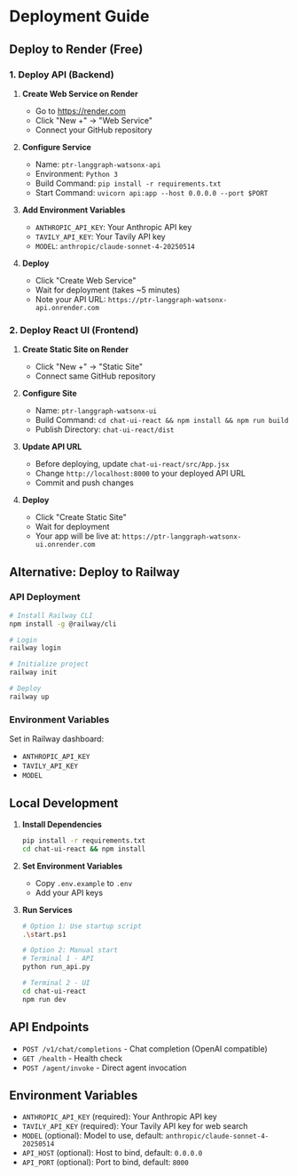 # Deployment Guide

## Deploy to Render (Free)

### 1. Deploy API (Backend)

1. **Create Web Service on Render**
   - Go to https://render.com
   - Click "New +" → "Web Service"
   - Connect your GitHub repository

2. **Configure Service**
   - Name: `ptr-langgraph-watsonx-api`
   - Environment: `Python 3`
   - Build Command: `pip install -r requirements.txt`
   - Start Command: `uvicorn api:app --host 0.0.0.0 --port $PORT`

3. **Add Environment Variables**
   - `ANTHROPIC_API_KEY`: Your Anthropic API key
   - `TAVILY_API_KEY`: Your Tavily API key
   - `MODEL`: `anthropic/claude-sonnet-4-20250514`

4. **Deploy**
   - Click "Create Web Service"
   - Wait for deployment (takes ~5 minutes)
   - Note your API URL: `https://ptr-langgraph-watsonx-api.onrender.com`

### 2. Deploy React UI (Frontend)

1. **Create Static Site on Render**
   - Click "New +" → "Static Site"
   - Connect same GitHub repository

2. **Configure Site**
   - Name: `ptr-langgraph-watsonx-ui`
   - Build Command: `cd chat-ui-react && npm install && npm run build`
   - Publish Directory: `chat-ui-react/dist`

3. **Update API URL**
   - Before deploying, update `chat-ui-react/src/App.jsx`
   - Change `http://localhost:8000` to your deployed API URL
   - Commit and push changes

4. **Deploy**
   - Click "Create Static Site"
   - Wait for deployment
   - Your app will be live at: `https://ptr-langgraph-watsonx-ui.onrender.com`

## Alternative: Deploy to Railway

### API Deployment
```bash
# Install Railway CLI
npm install -g @railway/cli

# Login
railway login

# Initialize project
railway init

# Deploy
railway up
```

### Environment Variables
Set in Railway dashboard:
- `ANTHROPIC_API_KEY`
- `TAVILY_API_KEY`
- `MODEL`

## Local Development

1. **Install Dependencies**
   ```bash
   pip install -r requirements.txt
   cd chat-ui-react && npm install
   ```

2. **Set Environment Variables**
   - Copy `.env.example` to `.env`
   - Add your API keys

3. **Run Services**
   ```bash
   # Option 1: Use startup script
   .\start.ps1

   # Option 2: Manual start
   # Terminal 1 - API
   python run_api.py

   # Terminal 2 - UI
   cd chat-ui-react
   npm run dev
   ```

## API Endpoints

- `POST /v1/chat/completions` - Chat completion (OpenAI compatible)
- `GET /health` - Health check
- `POST /agent/invoke` - Direct agent invocation

## Environment Variables

- `ANTHROPIC_API_KEY` (required): Your Anthropic API key
- `TAVILY_API_KEY` (required): Your Tavily API key for web search
- `MODEL` (optional): Model to use, default: `anthropic/claude-sonnet-4-20250514`
- `API_HOST` (optional): Host to bind, default: `0.0.0.0`
- `API_PORT` (optional): Port to bind, default: `8000`
